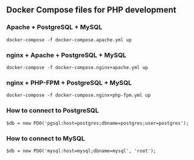 ## Docker Compose files for PHP development

### Apache + PostgreSQL + MySQL
    docker-compose -f docker-compose.apache.yml up

### nginx + Apache + PostgreSQL + MySQL
    docker-compose -f docker-compose.nginx+apache.yml up

### nginx + PHP-FPM + PostgreSQL + MySQL
    docker-compose -f docker-compose.nginx+php-fpm.yml up

### How to connect to PostgreSQL
    $db = new PDO('pgsql:host=postgres;dbname=postgres;user=postgres');

### How to connect to MySQL
    $db = new PDO('mysql:host=mysql;dbname=mysql', 'root');

